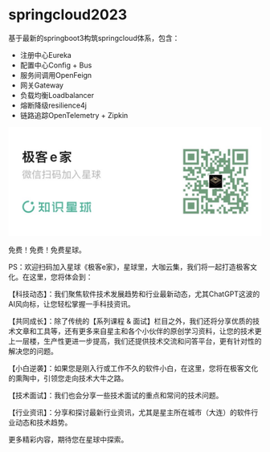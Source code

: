 # springcloud2023

基于最新的springboot3构筑springcloud体系，包含：

- 注册中心Eureka
- 配置中心Config + Bus
- 服务间调用OpenFeign
- 网关Gateway
- 负载均衡Loadbalancer
- 熔断降级resilience4j
- 链路追踪OpenTelemetry + Zipkin





![image-20230525170204690](README.assets/image-20230525170204690.png)

免费！免费！免费星球。

PS：欢迎扫码加入星球《极客e家》，星球里，大咖云集，我们将一起打造极客文化。在这里，您将体会到：

【科技动态】：我们聚焦软件技术发展趋势和行业最新动态，尤其ChatGPT这波的AI风向标，让您轻松掌握一手科技资讯。

【共同成长】：除了传统的【系列课程 & 面试】栏目之外，我们还将分享优质的技术文章和工具等，还有更多来自星主和各个小伙伴的原创学习资料，让您的技术更上一层楼，生产性更进一步提高，我们还提供技术交流和问答平台，更有针对性的解决您的问题。

【小白逆袭】：如果您是刚入行或工作不久的软件小白，在这里，您将在极客文化的熏陶中，引领您走向技术大牛之路。

【技术面试】：我们也会分享一些技术面试的重点和常问的技术问题。

【行业资讯】：分享和探讨最新行业资讯，尤其是星主所在城市（大连）的软件行业动态和技术趋势。

更多精彩内容，期待您在星球中探索。